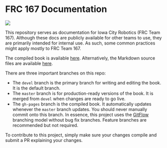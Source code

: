 # FRC 167 Documentation
![](https://github.com/dominicrutk/docs/workflows/gh-pages/badge.svg?branch=master)

This repository serves as documentation for Iowa City Robotics \(FRC Team 167\).
Although these docs are publicly available for other teams to use, they are primarily intended for internal use.
As such, some common practices might apply mostly to FRC Team 167.

The compiled book is available [here](https://dominicrutk.github.io/docs/).
Alternatively, the Markdown source files are available [here](./src/SUMMARY.md).

There are three important branches on this repo:
- The `devel` branch is the primary branch for writing and editing the book. It is the default branch.
- The `master` branch is for production-ready versions of the book. It is merged from `devel` when changes are ready to go live.
- The `gh-pages` branch is the compiled book. It automatically updates whenever the `master` branch updates. You should never manually commit onto this branch.
In essence, this project uses the [GitFlow](https://nvie.com/posts/a-successful-git-branching-model/) branching model without bug fix branches.
Feature branches are recommended but not required.

To contribute to this project, simply make sure your changes compile and submit a PR explaining your changes.
